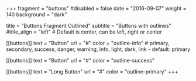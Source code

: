 +++
fragment = "buttons"
#disabled = false
date = "2016-09-07"
weight = 140
background = "dark"

title = "Buttons Fragment Outlined"
subtitle = "Buttons with outlines"
#title_align = "left" # Default is center, can be left, right or center

[[buttons]]
  text = "Button"
  url = "#"
  color = "outline-info" # primary, secondary, success, danger, warning, info, light, dark, link - default: primary

[[buttons]]
  text = "Button"
  url = "#"
  color = "outline-success"

[[buttons]]
  text = "Long Button"
  url = "#"
  color = "outline-primary"
+++
